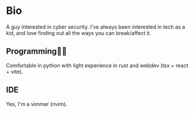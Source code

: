 # Bio 
A guy interested in cyber security. I've always been interested in tech as a kid, and love finding out all the ways you can break/affect it. 
## Programming🧑‍💻
Comfortable in python with light experience in rust and webdev (tsx + react + vite).
## IDE 
Yes, I'm a vimmer (nvim).
